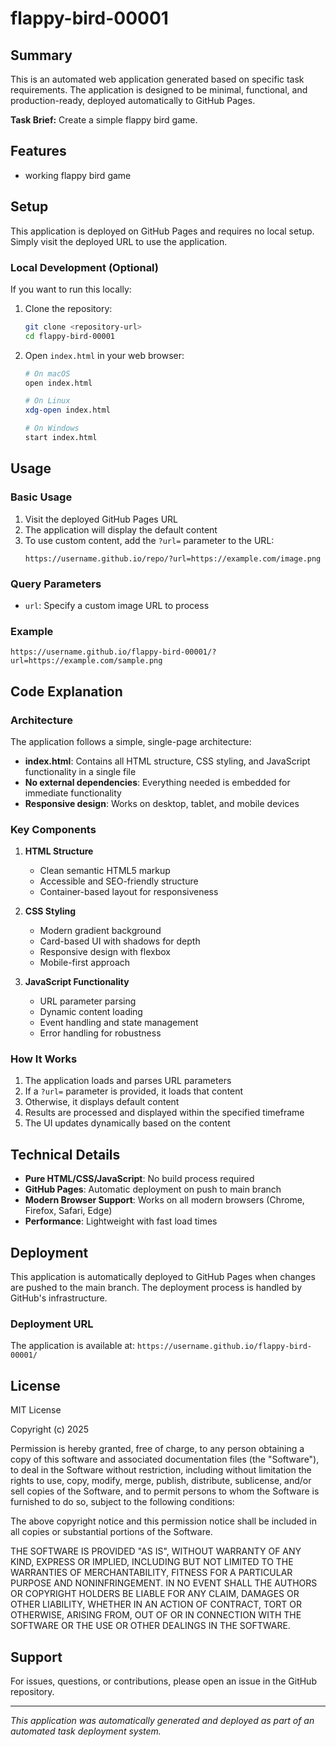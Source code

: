 # flappy-bird-00001

## Summary

This is an automated web application generated based on specific task requirements. The application is designed to be minimal, functional, and production-ready, deployed automatically to GitHub Pages.

**Task Brief:** Create a simple flappy bird game.

## Features

- working flappy bird game

## Setup

This application is deployed on GitHub Pages and requires no local setup. Simply visit the deployed URL to use the application.

### Local Development (Optional)

If you want to run this locally:

1. Clone the repository:
   ```bash
   git clone <repository-url>
   cd flappy-bird-00001
   ```

2. Open `index.html` in your web browser:
   ```bash
   # On macOS
   open index.html
   
   # On Linux
   xdg-open index.html
   
   # On Windows
   start index.html
   ```

## Usage

### Basic Usage

1. Visit the deployed GitHub Pages URL
2. The application will display the default content
3. To use custom content, add the `?url=` parameter to the URL:
   ```
   https://username.github.io/repo/?url=https://example.com/image.png
   ```

### Query Parameters

- `url`: Specify a custom image URL to process

### Example

```
https://username.github.io/flappy-bird-00001/?url=https://example.com/sample.png
```

## Code Explanation

### Architecture

The application follows a simple, single-page architecture:

- **index.html**: Contains all HTML structure, CSS styling, and JavaScript functionality in a single file
- **No external dependencies**: Everything needed is embedded for immediate functionality
- **Responsive design**: Works on desktop, tablet, and mobile devices

### Key Components

1. **HTML Structure**
   - Clean semantic HTML5 markup
   - Accessible and SEO-friendly structure
   - Container-based layout for responsiveness

2. **CSS Styling**
   - Modern gradient background
   - Card-based UI with shadows for depth
   - Responsive design with flexbox
   - Mobile-first approach

3. **JavaScript Functionality**
   - URL parameter parsing
   - Dynamic content loading
   - Event handling and state management
   - Error handling for robustness

### How It Works

1. The application loads and parses URL parameters
2. If a `?url=` parameter is provided, it loads that content
3. Otherwise, it displays default content
4. Results are processed and displayed within the specified timeframe
5. The UI updates dynamically based on the content

## Technical Details

- **Pure HTML/CSS/JavaScript**: No build process required
- **GitHub Pages**: Automatic deployment on push to main branch
- **Modern Browser Support**: Works on all modern browsers (Chrome, Firefox, Safari, Edge)
- **Performance**: Lightweight with fast load times

## Deployment

This application is automatically deployed to GitHub Pages when changes are pushed to the main branch. The deployment process is handled by GitHub's infrastructure.

### Deployment URL

The application is available at: `https://username.github.io/flappy-bird-00001/`

## License

MIT License

Copyright (c) 2025

Permission is hereby granted, free of charge, to any person obtaining a copy
of this software and associated documentation files (the "Software"), to deal
in the Software without restriction, including without limitation the rights
to use, copy, modify, merge, publish, distribute, sublicense, and/or sell
copies of the Software, and to permit persons to whom the Software is
furnished to do so, subject to the following conditions:

The above copyright notice and this permission notice shall be included in all
copies or substantial portions of the Software.

THE SOFTWARE IS PROVIDED "AS IS", WITHOUT WARRANTY OF ANY KIND, EXPRESS OR
IMPLIED, INCLUDING BUT NOT LIMITED TO THE WARRANTIES OF MERCHANTABILITY,
FITNESS FOR A PARTICULAR PURPOSE AND NONINFRINGEMENT. IN NO EVENT SHALL THE
AUTHORS OR COPYRIGHT HOLDERS BE LIABLE FOR ANY CLAIM, DAMAGES OR OTHER
LIABILITY, WHETHER IN AN ACTION OF CONTRACT, TORT OR OTHERWISE, ARISING FROM,
OUT OF OR IN CONNECTION WITH THE SOFTWARE OR THE USE OR OTHER DEALINGS IN THE
SOFTWARE.

## Support

For issues, questions, or contributions, please open an issue in the GitHub repository.

---

*This application was automatically generated and deployed as part of an automated task deployment system.*
